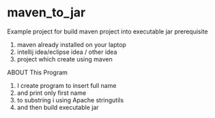# maven_to_jar
Example project for build maven project into executable jar
prerequisite
1. maven already installed on your laptop
2. intellij idea/eclipse idea / other idea
3. project which create using maven

ABOUT This Program
 1. I create program to insert full name
 2. and print only first name
 3. to substring i using Apache stringutils
 4. and then build executable jar
